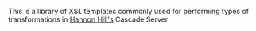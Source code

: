 This is a library of XSL templates commonly used for performing types of transformations in [Hannon Hill's](http://www.hannonhill.com) Cascade Server
